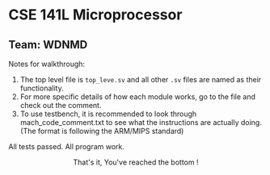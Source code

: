 # CSE 141L Microprocessor
## Team: WDNMD
Notes for walkthrough:
1. The top level file is ```top_leve.sv``` and all other ```.sv``` files are named as their functionality. 
2. For more specific details of how each module works, go to the file and check out the comment. 
3. To use testbench, it is recommended to look through mach_code_comment.txt to see what the instructions are actually doing. (The format is following the ARM/MIPS standard)

All tests passed. All program work.
<br/>
<div style="text-align:center">
That's it, You've reached the bottom !
</div>

